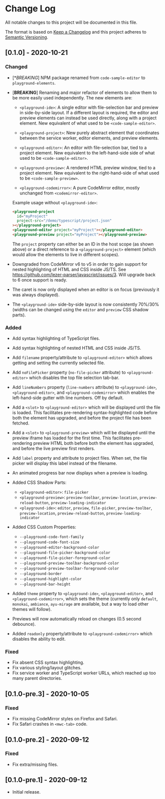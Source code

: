 # Change Log

All notable changes to this project will be documented in this file.

The format is based on [Keep a Changelog](http://keepachangelog.com/)
and this project adheres to [Semantic Versioning](http://semver.org/).

<!--
   PRs should document their user-visible changes (if any) in the
   Unreleased section, uncommenting the header as necessary.
-->

<!-- ## [X.Y.Z] - YYYY-MM-DD -->
<!-- ## Unreleased -->
<!-- ### Changed -->
<!-- ### Added -->
<!-- ### Fixed -->
<!-- ### Removed -->

<!-- ## Unreleased -->

## [0.1.0] - 2020-10-21

### Changed

- [**BREAKING*] NPM package renamed from `code-sample-editor` to
  `playground-elements`.

- [**BREAKING**] Renaming and major refactor of elements to allow them to be
  more easily used independently. The new elements are:

  - `<playground-ide>`: A single editor with file-selection bar and preview
    in side-by-side layout. If a different layout is required, the editor and
    preview elements can instead be used directly, along with a project element.
    New equivalent of what used to be `<code-sample-editor>`.

  - `<playground-project>`: New purely abstract element that coordinates between
    the service worker, editor elements, and preview elements.

  - `<playground-editor>`: An editor with file-selection bar, tied to a project
    element. New equivalent to the left-hand-side side of what used to be
    `<code-sample-editor>`.

  - `<playground-preview>`: A rendered HTML preview window, tied to a project
    element. New equivalent to the right-hand-side of what used to be
    `<code-sample-preview>`.

  - `<playground-codemirror>`: A pure CodeMirror editor, mostly unchanged from
    `<codemirror-editor>`.

  Example usage without `<playground-ide>`:

  ```html
  <playground-project
    id="myProject"
    project-src="/demo/typescript/project.json"
  ></playground-project>
  <playground-editor project="myProject"></playground-editor>
  <playground-preview project="myProject"></playground-preview>
  ```

  The `project` property can either be an ID in the host scope (as shown above)
  or a direct reference to a `<playground-project>` element (which would allow
  the elements to live in different scopes).

- Downgraded from CodeMirror v6 to v5 in order to gain support for nested
  highlighting of HTML and CSS inside JS/TS. See
  https://github.com/lezer-parser/javascript/issues/3. Will upgrade back to 6
  once support is ready.

- The caret is now only displayed when an editor is on focus (previously it was
  always displayed).

- The `<playground-ide>` side-by-side layout is now consistently 70%/30%
  (widths can be changed using the `editor` and `preview` CSS shadow parts).

### Added

- Add syntax highlighting of TypeScript files.

- Add syntax highlighting of nested HTML and CSS inside JS/TS.

- Add `filename` property/attribute to `<playground-editor>` which allows
  getting and setting the currently selected file.

- Add `noFilePicker` property (`no-file-picker` attribute) to
  `<playground-editor>` which disables the top file selection tab-bar.

- Add `lineNumbers` property (`line-numbers` attribute) to
  `<playground-ide>`, `<playground-editor>`, and `<playground-codemirror>`
  which enables the left-hand-side gutter with line numbers. Off by default.

- Add a `<slot>` to `<playground-editor>` which will be displayed until the file
  is loaded. This facilitates pre-rendering syntax-highlighted code before both
  the element has upgraded, and before the project file has been fetched.

- Add a `<slot>` to `<playground-preview>` which will be displayed until the
  preview iframe has loaded for the first time. This facilitates pre-rendering
  preview HTML both before both the element has upgraded, and before the live
  preview first renders.

- Add `label` property and attribute to project files. When set, the file picker
  will display this label instead of the filename.

- An animated progress bar now displays when a preview is loading.

- Added CSS Shadow Parts:

  - `<playground-editor>`: `file-picker`
  - `<playground-preview>`: `preview-toolbar`, `preview-location`,
    `preview-reload-button`, `preview-loading-indicator`
  - `<playground-ide>`: `editor`, `preview`, `file-picker`,
    `preview-toolbar`, `preview-location`, `preview-reload-button`,
    `preview-loading-indicator`

- Added CSS Custom Properties:

  - `--playground-code-font-family`
  - `--playground-code-font-size`
  - `--playground-editor-background-color`
  - `--playground-file-picker-background-color`
  - `--playground-file-picker-foreground-color`
  - `--playground-preview-toolbar-background-color`
  - `--playground-preview-toolbar-foreground-color`
  - `--playground-border`
  - `--playground-highlight-color`
  - `--playground-bar-height`

- Added `theme` property to `<playground-ide>`, `<playground-editor>`, and
  `<playground-codemirror>`, which sets the theme (currently only `default`,
  `monokai`, `ambiance`, `ayu-mirage` are available, but a way to load other
  themes will follow).

- Previews will now automatically reload on changes (0.5 second debounce).

- Added `readonly` property/attribute to `<playground-codemirror>` which
  disables the ability to edit.

### Fixed

- Fix absent CSS syntax highlighting.
- Fix various styling/layout glitches.
- Fix service worker and TypeScript worker URLs, which reached up too many
  parent directories.

## [0.1.0-pre.3] - 2020-10-05

### Fixed

- Fix missing CodeMirror styles on Firefox and Safari.
- Fix Safari crashes in `<mwc-tab>` code.

## [0.1.0-pre.2] - 2020-09-12

### Fixed

- Fix extra/missing files.

## [0.1.0-pre.1] - 2020-09-12

- Initial release.
